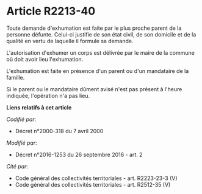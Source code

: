 # Article R2213-40

Toute demande d'exhumation est faite par le plus proche parent de la personne défunte. Celui-ci justifie de son état civil,
de son domicile et de la qualité en vertu de laquelle il formule sa demande. 

L'autorisation d'exhumer un corps est délivrée par le maire de la commune où doit avoir lieu l'exhumation. 

L'exhumation est faite en présence d'un parent ou d'un mandataire de la famille. 

Si le parent ou le mandataire dûment avisé n'est pas présent à l'heure indiquée, l'opération n'a pas lieu.

**Liens relatifs à cet article**

_Codifié par_:

  - Décret n°2000-318 du 7 avril 2000

_Modifié par_:

  - Décret n°2016-1253 du 26 septembre 2016 - art. 2

_Cité par_:

  - Code général des collectivités territoriales - art. R2223-23-3 (V)
  - Code général des collectivités territoriales - art. R2512-35 (V)
